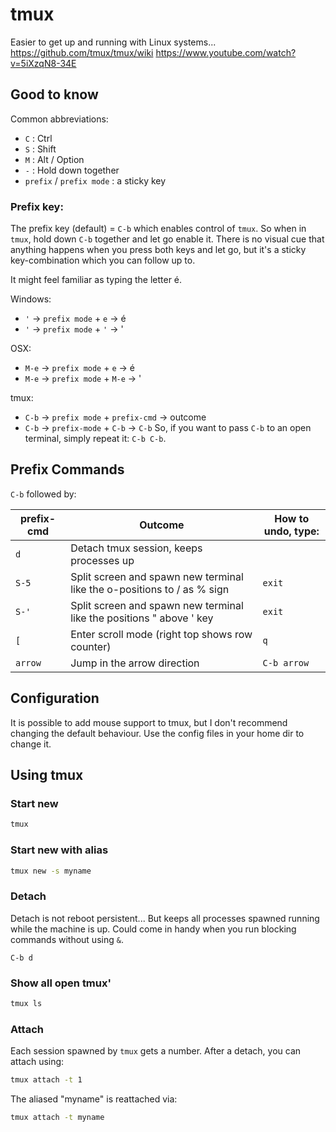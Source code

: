 # tmux
Easier to get up and running with Linux systems...
https://github.com/tmux/tmux/wiki
https://www.youtube.com/watch?v=5iXzqN8-34E

## Good to know
Common abbreviations:
- ```C``` : Ctrl
- ```S``` : Shift
- ```M``` : Alt / Option
- ```-``` : Hold down together
- ```prefix``` / ```prefix mode``` : a sticky key

### Prefix key:

The prefix key (default) = ```C-b``` which enables control of ```tmux```. So when in ```tmux```, hold down ```C-b``` together and let go enable it.
There is no visual cue that anything happens when you press both keys and let go, but it's a sticky key-combination which you can follow up to.

It might feel familiar as typing the letter é.

Windows:
- ```'``` -> ```prefix mode``` + ```e``` -> é
- ```'``` -> ```prefix mode``` + ```'``` -> '

OSX:
- ```M-e``` -> ```prefix mode``` + ```e``` -> é 
- ```M-e``` -> ```prefix mode``` + ```M-e``` -> '

tmux:
- ```C-b``` -> ```prefix mode``` + ```prefix-cmd``` -> outcome
- ```C-b``` -> ```prefix-mode``` + ```C-b``` -> ```C-b```
So, if you want to pass ```C-b``` to an open terminal, simply repeat it: ```C-b C-b```.


## Prefix Commands
```C-b``` followed by:

| prefix-cmd  | Outcome       | How to undo, type: |
| ------------- |-------------| -------------|
| ```d```       | Detach tmux session, keeps processes up                                 |
| ```S-5```     | Split screen and spawn new terminal like the o-positions to / as % sign | ```exit ```
| ```S-'```     | Split screen and spawn new terminal like the positions " above ' key    | ```exit ```
| ```[```       | Enter scroll mode (right top shows row counter)                         | ```q```
| ```arrow```   | Jump in the arrow direction                                             | ```C-b arrow```

## Configuration
It is possible to add mouse support to tmux, but I don't recommend changing the default behaviour.
Use the config files in your home dir to change it.

## Using tmux
### Start new
```sh
tmux
```

### Start new with alias
```sh
tmux new -s myname
```

### Detach 
Detach is not reboot persistent... But keeps all processes spawned running while the machine is up. Could come in handy when you run blocking commands without using ```&```.

```C-b d```

### Show all open tmux'
```sh
tmux ls
```

### Attach
Each session spawned by ```tmux``` gets a number. After a detach, you can attach using:
```sh
tmux attach -t 1
```
The aliased "myname" is reattached via:
```sh
tmux attach -t myname
```
